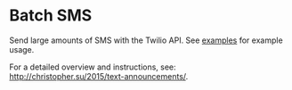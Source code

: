 # Batch SMS
Send large amounts of SMS with the Twilio API. See [examples](https://github.com/csu/batch_sms/tree/master/examples) for example usage.

For a detailed overview and instructions, see: http://christopher.su/2015/text-announcements/.